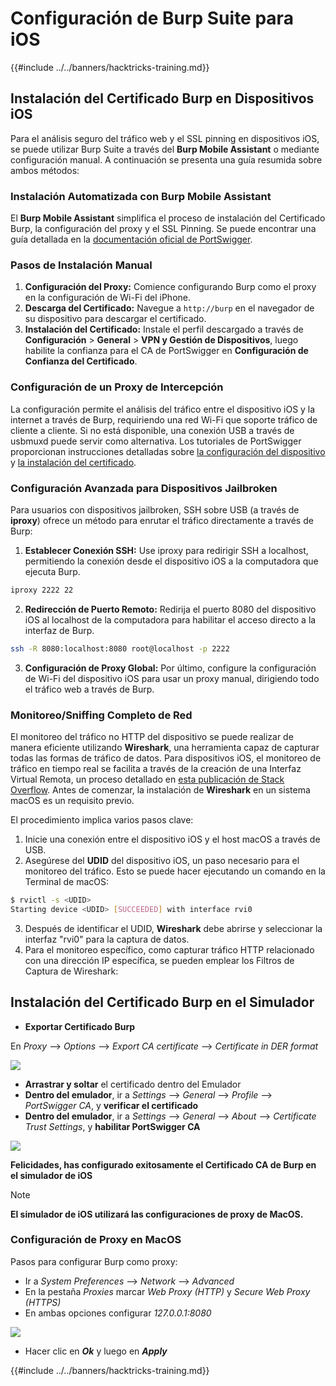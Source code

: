 # Configuración de Burp Suite para iOS

{{#include ../../banners/hacktricks-training.md}}

## Instalación del Certificado Burp en Dispositivos iOS

Para el análisis seguro del tráfico web y el SSL pinning en dispositivos iOS, se puede utilizar Burp Suite a través del **Burp Mobile Assistant** o mediante configuración manual. A continuación se presenta una guía resumida sobre ambos métodos:

### Instalación Automatizada con Burp Mobile Assistant

El **Burp Mobile Assistant** simplifica el proceso de instalación del Certificado Burp, la configuración del proxy y el SSL Pinning. Se puede encontrar una guía detallada en la [documentación oficial de PortSwigger](https://portswigger.net/burp/documentation/desktop/tools/mobile-assistant/installing).

### Pasos de Instalación Manual

1. **Configuración del Proxy:** Comience configurando Burp como el proxy en la configuración de Wi-Fi del iPhone.
2. **Descarga del Certificado:** Navegue a `http://burp` en el navegador de su dispositivo para descargar el certificado.
3. **Instalación del Certificado:** Instale el perfil descargado a través de **Configuración** > **General** > **VPN y Gestión de Dispositivos**, luego habilite la confianza para el CA de PortSwigger en **Configuración de Confianza del Certificado**.

### Configuración de un Proxy de Intercepción

La configuración permite el análisis del tráfico entre el dispositivo iOS y la internet a través de Burp, requiriendo una red Wi-Fi que soporte tráfico de cliente a cliente. Si no está disponible, una conexión USB a través de usbmuxd puede servir como alternativa. Los tutoriales de PortSwigger proporcionan instrucciones detalladas sobre [la configuración del dispositivo](https://support.portswigger.net/customer/portal/articles/1841108-configuring-an-ios-device-to-work-with-burp) y [la instalación del certificado](https://support.portswigger.net/customer/portal/articles/1841109-installing-burp-s-ca-certificate-in-an-ios-device).

### Configuración Avanzada para Dispositivos Jailbroken

Para usuarios con dispositivos jailbroken, SSH sobre USB (a través de **iproxy**) ofrece un método para enrutar el tráfico directamente a través de Burp:

1.  **Establecer Conexión SSH:** Use iproxy para redirigir SSH a localhost, permitiendo la conexión desde el dispositivo iOS a la computadora que ejecuta Burp.

```bash
iproxy 2222 22
```

2.  **Redirección de Puerto Remoto:** Redirija el puerto 8080 del dispositivo iOS al localhost de la computadora para habilitar el acceso directo a la interfaz de Burp.

```bash
ssh -R 8080:localhost:8080 root@localhost -p 2222
```

3.  **Configuración de Proxy Global:** Por último, configure la configuración de Wi-Fi del dispositivo iOS para usar un proxy manual, dirigiendo todo el tráfico web a través de Burp.

### Monitoreo/Sniffing Completo de Red

El monitoreo del tráfico no HTTP del dispositivo se puede realizar de manera eficiente utilizando **Wireshark**, una herramienta capaz de capturar todas las formas de tráfico de datos. Para dispositivos iOS, el monitoreo de tráfico en tiempo real se facilita a través de la creación de una Interfaz Virtual Remota, un proceso detallado en [esta publicación de Stack Overflow](https://stackoverflow.com/questions/9555403/capturing-mobile-phone-traffic-on-wireshark/33175819#33175819). Antes de comenzar, la instalación de **Wireshark** en un sistema macOS es un requisito previo.

El procedimiento implica varios pasos clave:

1. Inicie una conexión entre el dispositivo iOS y el host macOS a través de USB.
2. Asegúrese del **UDID** del dispositivo iOS, un paso necesario para el monitoreo del tráfico. Esto se puede hacer ejecutando un comando en la Terminal de macOS:
```bash
$ rvictl -s <UDID>
Starting device <UDID> [SUCCEEDED] with interface rvi0
```
3. Después de identificar el UDID, **Wireshark** debe abrirse y seleccionar la interfaz "rvi0" para la captura de datos.  
4. Para el monitoreo específico, como capturar tráfico HTTP relacionado con una dirección IP específica, se pueden emplear los Filtros de Captura de Wireshark:

## Instalación del Certificado Burp en el Simulador

- **Exportar Certificado Burp**

En _Proxy_ --> _Options_ --> _Export CA certificate_ --> _Certificate in DER format_

![](<../../images/image (534).png>)

- **Arrastrar y soltar** el certificado dentro del Emulador  
- **Dentro del emulador**, ir a _Settings_ --> _General_ --> _Profile_ --> _PortSwigger CA_, y **verificar el certificado**  
- **Dentro del emulador**, ir a _Settings_ --> _General_ --> _About_ --> _Certificate Trust Settings_, y **habilitar PortSwigger CA**

![](<../../images/image (1048).png>)

**Felicidades, has configurado exitosamente el Certificado CA de Burp en el simulador de iOS**

> [!NOTE]  
> **El simulador de iOS utilizará las configuraciones de proxy de MacOS.**

### Configuración de Proxy en MacOS

Pasos para configurar Burp como proxy:

- Ir a _System Preferences_ --> _Network_ --> _Advanced_  
- En la pestaña _Proxies_ marcar _Web Proxy (HTTP)_ y _Secure Web Proxy (HTTPS)_  
- En ambas opciones configurar _127.0.0.1:8080_

![](<../../images/image (431).png>)

- Hacer clic en _**Ok**_ y luego en _**Apply**_  


{{#include ../../banners/hacktricks-training.md}}

